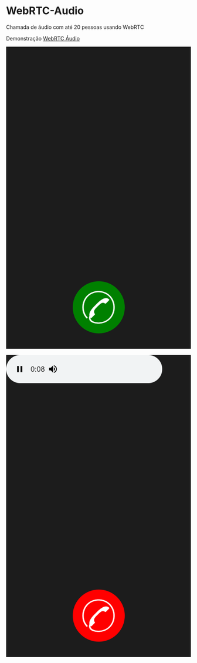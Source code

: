 # WebRTC-Audio
Chamada de áudio com até 20 pessoas usando WebRTC

Demonstração [WebRTC Áudio](https://nildopontes.com.br/WebRTC-Audio/index.html)

![](images/screen0.png)

![](images/screen1.png)
